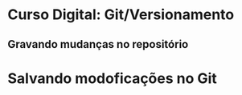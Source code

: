 # Curso Digital: Git/Versionamento

## Gravando mudanças no repositório

# Salvando modoficações no Git




